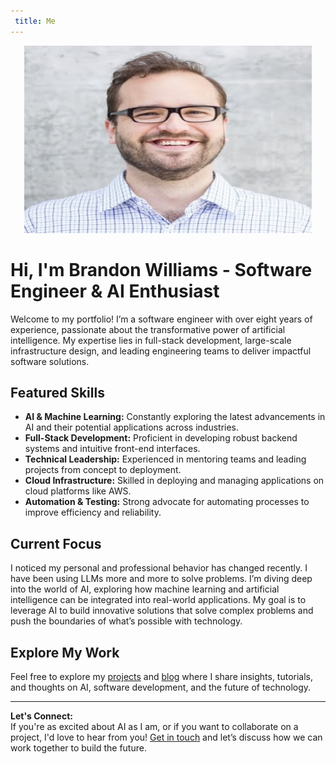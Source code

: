 ```yaml
---
 title: Me
---
```

<p align="center">
  <img width="460" height="300" src="assets/images/brandon-pro.jpg">
</p>

# Hi, I'm Brandon Williams - Software Engineer & AI Enthusiast

Welcome to my portfolio! I’m a software engineer with over eight years of experience, passionate about the transformative power of artificial intelligence. My expertise lies in full-stack development, large-scale infrastructure design, and leading engineering teams to deliver impactful software solutions.

## Featured Skills
- **AI & Machine Learning:** Constantly exploring the latest advancements in AI and their potential applications across industries.
- **Full-Stack Development:** Proficient in developing robust backend systems and intuitive front-end interfaces.
- **Technical Leadership:** Experienced in mentoring teams and leading projects from concept to deployment.
- **Cloud Infrastructure:** Skilled in deploying and managing applications on cloud platforms like AWS.
- **Automation & Testing:** Strong advocate for automating processes to improve efficiency and reliability.

## Current Focus
I noticed my personal and professional behavior has changed recently.  I have been using LLMs more and more to solve problems.  I’m diving deep into the world of AI, exploring how machine learning and artificial intelligence can be integrated into real-world applications. My goal is to leverage AI to build innovative solutions that solve complex problems and push the boundaries of what’s possible with technology.

## Explore My Work
Feel free to explore my [projects](projects.md) and [blog](blog/index.md) where I share insights, tutorials, and thoughts on AI, software development, and the future of technology.

---

**Let's Connect:**  
If you're as excited about AI as I am, or if you want to collaborate on a project, I'd love to hear from you! [Get in touch](mailto:brandonwebdev@gmail.com) and let’s discuss how we can work together to build the future.


<!-- AdSense Script -->
<script async src="https://pagead2.googlesyndication.com/pagead/js/adsbygoogle.js?client=ca-pub-0206320615603992"
     crossorigin="anonymous"></script>


<div class="ad-container">
    <ins class="adsbygoogle"
         style="display:block"
         data-ad-client="ca-pub-0206320615603992"
         data-ad-slot="1234567890"
         data-ad-format="auto"></ins>
    <script>
         (adsbygoogle = window.adsbygoogle || []).push({});
    </script>
</div>